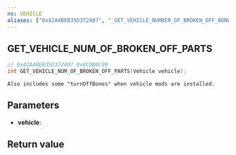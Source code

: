 ```yaml
---
ns: VEHICLE
aliases: ["0x42A4BEB35D372407", "_GET_VEHICLE_NUMBER_OF_BROKEN_OFF_BONES"]
---
```

## GET_VEHICLE_NUM_OF_BROKEN_OFF_PARTS

```c
// 0x42A4BEB35D372407 0x8CDB0C09
int GET_VEHICLE_NUM_OF_BROKEN_OFF_PARTS(Vehicle vehicle);
```

```
Also includes some "turnOffBones" when vehicle mods are installed.
```

## Parameters
* **vehicle**: 

## Return value
